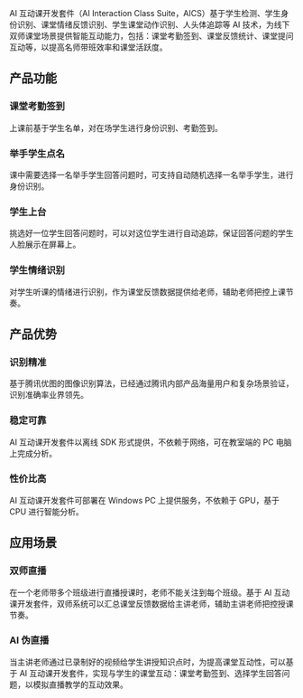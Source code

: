 AI 互动课开发套件（AI Interaction Class Suite，AICS）基于学生检测、学生身份识别、课堂情绪反馈识别、学生课堂动作识别、人头体追踪等 AI 技术，为线下双师课堂场景提供智能互动能力，包括：课堂考勤签到、课堂反馈统计、课堂提问互动等，以提高名师带班效率和课堂活跃度。 

## 产品功能

### 课堂考勤签到
上课前基于学生名单，对在场学生进行身份识别、考勤签到。

### 举手学生点名
课中需要选择一名举手学生回答问题时，可支持自动随机选择一名举手学生，进行身份识别。

### 学生上台
挑选好一位学生回答问题时，可以对这位学生进行自动追踪，保证回答问题的学生人脸展示在屏幕上。

### 学生情绪识别
对学生听课的情绪进行识别，作为课堂反馈数据提供给老师，辅助老师把控上课节奏。

## 产品优势

### 识别精准
基于腾讯优图的图像识别算法，已经通过腾讯内部产品海量用户和复杂场景验证，识别准确率业界领先。 

### 稳定可靠
AI 互动课开发套件以离线 SDK 形式提供，不依赖于网络，可在教室端的 PC 电脑上完成分析。

### 性价比高
AI 互动课开发套件可部署在 Windows PC 上提供服务，不依赖于 GPU，基于 CPU 进行智能分析。

## 应用场景
### 双师直播
在一个老师带多个班级进行直播授课时，老师不能关注到每个班级。基于 AI 互动课开发套件，双师系统可以汇总课堂反馈数据给主讲老师，辅助主讲老师把控授课节奏。

### AI 伪直播
当主讲老师通过已录制好的视频给学生讲授知识点时，为提高课堂互动性，可以基于 AI 互动课开发套件，实现与学生的课堂互动：课堂考勤签到、选择学生回答问题，以模拟直播教学的互动效果。
